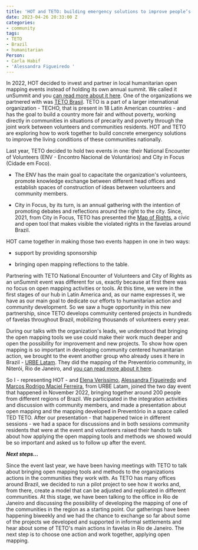 ```yaml
---
title: 'HOT and TETO: building emergency solutions to improve people’s lives'
date: 2023-04-26 20:33:00 Z
categories:
- community
tags:
- TETO
- Brazil
- humanitarian
Person:
- Carla Habif
- 'Alessandra Figueiredo '
---
```


In 2022, HOT decided to invest and partner in local humanitarian open mapping events instead of holding its own annual summit. We called it unSummit and you [can read more about it here](https://stories.hotosm.org/2022-hot-unsummit/). One of the organizations we partnered with was [TETO Brasil](https://teto.org.br/?gclid=CjwKCAjw586hBhBrEiwAQYEnHbibZuL_C0KQkjgAA5miu57bm-ZpBBQ5yIa0GbW2gjWvNLB7jJpTJxoCfBQQAvD_BwE). TETO is a part of a larger international organization - TECHO, that is present in 18 Latin American countries - and has the goal to build a country more fair and without poverty, working directly in communities in situations of precarity and poverty through the joint work between volunteers and communities residents. HOT and TETO are exploring how to work together to build concrete emergency solutions to improve the living conditions of these communities nationally.

Last year, TETO decided to hold two events in one: their National Encounter of Volunteers (ENV - Encontro Nacional de Voluntários) and City in Focus (Cidade em Foco).

* The ENV has the main goal to capacitate the organization's volunteers, promote knowledge exchange between different head offices and establish spaces of construction of ideas between volunteers and community members.

* City in Focus, by its turn, is an annual gathering with the intention of promoting debates and reflections around the right to the city. Since, 2021, from City in Focus, TETO has presented the [Map of Rights](https://teto.org.br/mapa-de-direitos/), a civic and open tool that makes visible the violated rights in the favelas around Brazil.

HOT came together in making those two events happen in one in two ways:

* support by providing sponsorship

* bringing open mapping reflections to the table.

Partnering with TETO National Encounter of Volunteers and City of Rights as an unSummit event was different for us, exactly because at first there was no focus on open mapping activities or tools. At this time, we were in the first stages of our hub in Latin America and, as our name expresses it, we have as our main goal to dedicate our efforts to humanitarian action and community development. So we saw a huge opportunity in this new partnership, since TETO develops community centered projects in hundreds of favelas throughout Brazil, mobilizing thousands of volunteers every year.

During our talks with the organization's leads, we understood that bringing the open mapping tools we use could make their work much deeper and open the possibility for improvement and new projects. To show how open mapping is so important in developing community centered humanitarian action, we brought to the event another group who already uses it here in Brazil - [URBE Latam](https://urbe-latam.cos.ufrj.br/). They did the mapping of the Preventório community, in Niterói, Rio de Janeiro, and [you can read more about it here](https://www.hotosm.org/updates/mapping-the-care-of-people-with-urbelatam/).

So I - representing HOT - and [Elena Veríssimo](mailto:elenaverissimo@poli.ufrj.br), [Alessandra Figueiredo](mailto:alessandrafigueiredo@poli.ufrj.br) and [Marcos Rodrigo Maciel Ferreira](mailto:marcosrodrigo@cos.ufrj.br), from URBE Latam, joined the two day event that happened in November 2022, bringing together around 200 people from different regions of Brazil. We participated in the integration activities and discussion with community members, and made a presentation about open mapping and the mapping developed in Preventório in a space called TED TETO. After our presentation - that happened twice in different sessions - we had a space for discussions and in both sessions community residents that were at the event and volunteers raised their hands to talk about how applying the open mapping tools and methods we showed would be so important and asked us to follow up after the event.

***Next steps…***

Since the event last year, we have been having meetings with TETO to talk about bringing open mapping tools and methods to the organizations actions in the communities they work with. As TETO has many offices around Brazil, we decided to run a pilot project to see how it works and, from there, create a model that can be adjusted and replicated in different communities. At this stage, we have been talking to the office in Rio de Janeiro and discussing the possibility of developing the mapping of one of the communities in the region as a starting point. Our gatherings have been happening biweekly and we had the chance to exchange so far about some of the projects we developed and supported in informal settlements and hear about some of TETO's main actions in favelas in Rio de Janeiro. The next step is to choose one action and work together, applying open mapping.